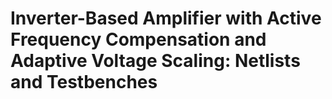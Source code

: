 # Inverter-Based Amplifier with Active Frequency Compensation and Adaptive Voltage Scaling: Netlists and Testbenches
